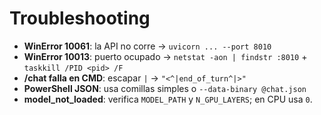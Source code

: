 # Troubleshooting
- **WinError 10061**: la API no corre → `uvicorn ... --port 8010`
- **WinError 10013**: puerto ocupado → `netstat -aon | findstr :8010` + `taskkill /PID <pid> /F`
- **/chat falla en CMD**: escapar `|` → `"<^|end_of_turn^|>"`
- **PowerShell JSON**: usa comillas simples o `--data-binary @chat.json`
- **model_not_loaded**: verifica `MODEL_PATH` y `N_GPU_LAYERS`; en CPU usa `0`.
